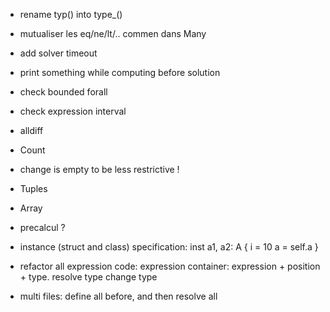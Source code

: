 - rename typ() into type_()
- mutualiser les eq/ne/lt/.. commen dans Many

- add solver timeout
- print something while computing before solution

- check bounded forall
- check expression interval
- alldiff
- Count
- change is empty to be less restrictive !
- Tuples
- Array
- precalcul ?
- instance (struct and class) specification:
  inst a1, a2: A {
    i = 10
    a = self.a
  }

- refactor all expression code: expression container: expression + position + type. resolve type change type

- multi files: define all before, and then resolve all